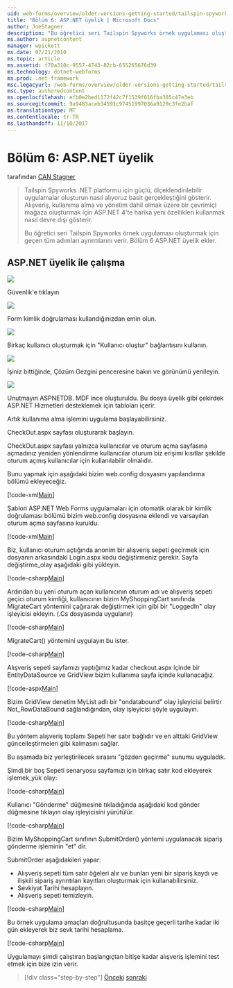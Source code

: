 ```yaml
---
uid: web-forms/overview/older-versions-getting-started/tailspin-spyworks/tailspin-spyworks-part-6
title: "Bölüm 6: ASP.NET üyelik | Microsoft Docs"
author: JoeStagner
description: "Bu öğretici seri Tailspin Spyworks örnek uygulaması oluşturmak için geçen tüm adımları ayrıntılarını verir. Bölüm 6 ASP.NET üyelik ekler."
ms.author: aspnetcontent
manager: wpickett
ms.date: 07/21/2010
ms.topic: article
ms.assetid: f70a310c-9557-4743-82cb-655265676d39
ms.technology: dotnet-webforms
ms.prod: .net-framework
msc.legacyurl: /web-forms/overview/older-versions-getting-started/tailspin-spyworks/tailspin-spyworks-part-6
msc.type: authoredcontent
ms.openlocfilehash: efb0e2bed1172f42c7f1539f016fba305c47e3eb
ms.sourcegitcommit: 9a9483aceb34591c97451997036a9120c3fe2baf
ms.translationtype: MT
ms.contentlocale: tr-TR
ms.lasthandoff: 11/10/2017
---
```

<a name="part-6-aspnet-membership"></a>Bölüm 6: ASP.NET üyelik
====================
tarafından [CAN Stagner](https://github.com/JoeStagner)

> Tailspin Spyworks .NET platformu için güçlü, ölçeklendirilebilir uygulamalar oluşturun nasıl alıyoruz basit gerçekleştiğini gösterir. Alışveriş, kullanıma alma ve yönetim dahil olmak üzere bir çevrimiçi mağaza oluşturmak için ASP.NET 4'te harika yeni özellikleri kullanmak nasıl devre dışı gösterir.
> 
> Bu öğretici seri Tailspin Spyworks örnek uygulaması oluşturmak için geçen tüm adımları ayrıntılarını verir. Bölüm 6 ASP.NET üyelik ekler.


## <a id="_Toc260221672"></a>ASP.NET üyelik ile çalışma

![](tailspin-spyworks-part-6/_static/image1.png)

Güvenlik'e tıklayın

![](tailspin-spyworks-part-6/_static/image1.jpg)

Form kimlik doğrulaması kullandığınızdan emin olun.

![](tailspin-spyworks-part-6/_static/image2.jpg)

Birkaç kullanıcı oluşturmak için "Kullanıcı oluştur" bağlantısını kullanın.

![](tailspin-spyworks-part-6/_static/image3.jpg)

İşiniz bittiğinde, Çözüm Gezgini penceresine bakın ve görünümü yenileyin.

![](tailspin-spyworks-part-6/_static/image2.png)

Unutmayın ASPNETDB. MDF ince oluşturuldu. Bu dosya üyelik gibi çekirdek ASP.NET Hizmetleri desteklemek için tabloları içerir.

Artık kullanıma alma işlemini uygulama başlayabilirsiniz.

CheckOut.aspx sayfası oluşturarak başlayın.

CheckOut.aspx sayfası yalnızca kullanıcılar ve oturum açma sayfasına açmadınız yeniden yönlendirme kullanıcılar oturum biz erişimi kısıtlar şekilde oturum açmış kullanıcılar için kullanılabilir olmalıdır.

Bunu yapmak için aşağıdaki bizim web.config dosyasını yapılandırma bölümü ekleyeceğiz.

[!code-xml[Main](tailspin-spyworks-part-6/samples/sample1.xml)]

Şablon ASP.NET Web Forms uygulamaları için otomatik olarak bir kimlik doğrulaması bölümü bizim web.config dosyasına eklendi ve varsayılan oturum açma sayfasına kuruldu.

[!code-xml[Main](tailspin-spyworks-part-6/samples/sample2.xml)]

Biz, kullanıcı oturum açtığında anonim bir alışveriş sepeti geçirmek için dosyanın arkasındaki Login.aspx kodu değiştirmeniz gerekir. Sayfa değiştirme\_olay aşağıdaki gibi yükleyin.

[!code-csharp[Main](tailspin-spyworks-part-6/samples/sample3.cs)]

Ardından bu yeni oturum açan kullanıcının oturum adı ve alışveriş sepeti geçici oturum kimliği, kullanıcının bizim MyShoppingCart sınıfında MigrateCart yöntemini çağırarak değiştirmek için gibi bir "LoggedIn" olay işleyicisi ekleyin. (.Cs dosyasında uygulanır)

[!code-csharp[Main](tailspin-spyworks-part-6/samples/sample4.cs)]

MigrateCart() yöntemini uygulayın bu ister.

[!code-csharp[Main](tailspin-spyworks-part-6/samples/sample5.cs)]

Alışveriş sepeti sayfamızı yaptığımız kadar checkout.aspx içinde bir EntityDataSource ve GridView bizim kullanıma sayfa içinde kullanacağız.

[!code-aspx[Main](tailspin-spyworks-part-6/samples/sample6.aspx)]

Bizim GridView denetim MyList adlı bir "ondatabound" olay işleyicisi belirtir Not\_RowDataBound sağlandığından, olay işleyicisi şöyle uygulayın.

[!code-csharp[Main](tailspin-spyworks-part-6/samples/sample7.cs)]

Bu yöntem alışveriş toplamı Sepeti her satır bağlıdır ve en alttaki GridView güncelleştirmeleri gibi kalmasını sağlar.

Bu aşamada biz yerleştirilecek sırasını "gözden geçirme" sunumu uyguladık.

Şimdi bir boş Sepeti senaryosu sayfamızı için birkaç satır kod ekleyerek işlemek\_yük olay:

[!code-csharp[Main](tailspin-spyworks-part-6/samples/sample8.cs)]

Kullanıcı "Gönderme" düğmesine tıkladığında aşağıdaki kod gönder düğmesine tıklayın olay işleyicisini yürütülür.

[!code-csharp[Main](tailspin-spyworks-part-6/samples/sample9.cs)]

Bizim MyShoppingCart sınıfının SubmitOrder() yöntemi uygulanacak sipariş gönderme işleminin "et" dir.

SubmitOrder aşağıdakileri yapar:

- Alışveriş sepeti tüm satır öğeleri alır ve bunları yeni bir sipariş kaydı ve ilişkili sipariş ayrıntıları kayıtları oluşturmak için kullanabilirsiniz.
- Sevkiyat Tarihi hesaplayın.
- Alışveriş sepeti temizleyin.


[!code-csharp[Main](tailspin-spyworks-part-6/samples/sample10.cs)]

Bu örnek uygulama amaçları doğrultusunda basitçe geçerli tarihe kadar iki gün ekleyerek biz sevk tarihi hesaplama.

[!code-csharp[Main](tailspin-spyworks-part-6/samples/sample11.cs)]

Uygulamayı şimdi çalıştıran başlangıçtan bitişe kadar alışveriş işlemini test etmek için bize izin verir.

>[!div class="step-by-step"]
[Önceki](tailspin-spyworks-part-5.md)
[sonraki](tailspin-spyworks-part-7.md)
